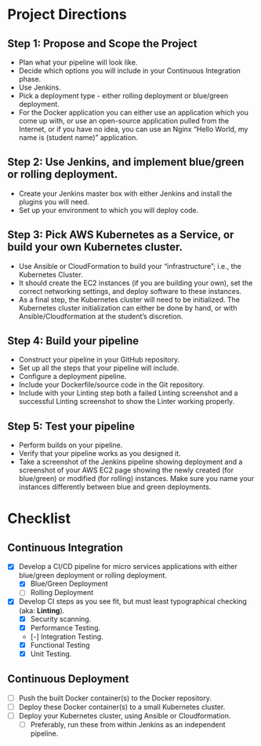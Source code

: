 # Project Directions

## Step 1: Propose and Scope the Project

-   Plan what your pipeline will look like.
-   Decide which options you will include in your Continuous Integration phase.
-   Use Jenkins.
-   Pick a deployment type - either rolling deployment or blue/green deployment.
-   For the Docker application you can either use an application which you come up with, or use an open-source application pulled from the Internet, or if you have no idea, you can use an Nginx “Hello World, my name is (student name)” application.

## Step 2: Use Jenkins, and implement blue/green or rolling deployment.

-   Create your Jenkins master box with either Jenkins and install the plugins you will need.
-   Set up your environment to which you will deploy code.

## Step 3: Pick AWS Kubernetes as a Service, or build your own Kubernetes cluster.

-   Use Ansible or CloudFormation to build your “infrastructure”; i.e., the Kubernetes Cluster.
-   It should create the EC2 instances (if you are building your own), set the correct networking settings, and deploy software to these instances.
-   As a final step, the Kubernetes cluster will need to be initialized. The Kubernetes cluster initialization can either be done by hand, or with Ansible/Cloudformation at the student’s discretion.

## Step 4: Build your pipeline

-   Construct your pipeline in your GitHub repository.
-   Set up all the steps that your pipeline will include.
-   Configure a deployment pipeline.
-   Include your Dockerfile/source code in the Git repository.
-   Include with your Linting step both a failed Linting screenshot and a successful Linting screenshot to show the Linter working properly.

## Step 5: Test your pipeline

-   Perform builds on your pipeline.
-   Verify that your pipeline works as you designed it.
-   Take a screenshot of the Jenkins pipeline showing deployment and a screenshot of your AWS EC2 page showing the newly created (for blue/green) or modified (for rolling) instances. Make sure you name your instances differently between blue and green deployments.

# Checklist

## Continuous Integration

-   [x] Develop a CI/CD pipeline for micro services applications with either blue/green deployment or rolling deployment.
    -   [x] Blue/Green Deployment
    -   [ ] Rolling Deployment
-   [x] Develop CI steps as you see fit, but must least typographical checking (aka: **Linting**).
    -   [x] Security scanning.
    -   [x] Performance Testing.
    -   [-] Integration Testing.
    -   [x] Functional Testing
    -   [x] Unit Testing.

## Continuous Deployment

-   [ ] Push the built Docker container(s) to the Docker repository.
-   [ ] Deploy these Docker container(s) to a small Kubernetes cluster.
-   [ ] Deploy your Kubernetes cluster, using Ansible or Cloudformation.
    -   [ ] Preferably, run these from within Jenkins as an independent pipeline.
